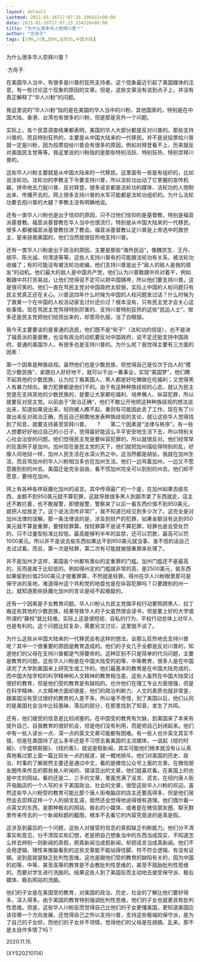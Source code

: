 ```yaml
---
layout: default
Lastmod: 2021-01-16T17:07:26.396432+00:00
date: 2021-01-16T17:07:23.334326+00:00
title: "为什么很多华人崇拜川普？"
author: "方舟子"
tags: [川粉,川普,加州,法轮功,中国大陆]
---
```


为什么很多华人崇拜川普？

·方舟子·

在美国华人当中，有很多是川普的狂热支持者。这个现象最近引起了美国媒体的注意，有一些讨论这个现象的原因的文章。但是，这些文章没有说到点子上，并没有真正解释了“华人川粉”的问题。

我这里说的“华人川粉”指的是在美国的华人当中的川粉，其他国家的，特别是在中国大陆、香港、台湾也有很多的川粉，但是那是另外一个问题。

实际上，各个民意调查结果都表明，美国的华人大部分都是反对川普的。那些支持川普的、而且特别狂热的，主要是从中国大陆来的一代移民。并不是说投票给川普就一定是川粉，因为投票投给川普会有很多的原因，例如对拜登看不上、历来就反对美国民主党等等。我这里说的川粉指的是那些特别活跃、特别狂热、特别崇拜川普的。

这些华人川粉主要就是从中国大陆来的一代移民。这里面有一些是有组织的，比如说法轮功。法轮功的李教主下令要支持川普，所以法轮功出动了它掌握的宣传机器，拼命地去力挺川普、反对拜登。很多谣言都是法轮功的媒体、法轮功的人炮制出来、传播开去的。网上很多支持川普的水军可能都是法轮功组织的。为什么法轮功要去抱川普的大腿？李教主没有明确地说。

还有一类华人川粉也是出于信仰的原因，只不过他们信仰的是基督教，特别是福音派基督教。福音派基督教在华人当中也很流行，特别是从中国大陆来的一代移民，很多人都被福音派基督教拉进了教会。福音派基督教认定川普是上帝选中的救世主，是来拯救美国的，他们当然就很狂热地支持川普。

还有一类华人川粉是出于政治的原因，主要是那些“海外民运”，像魏京生、王丹、胡平、陈光诚、何清涟等等，这些人支持川普有的可能跟法轮功有关系，被法轮功收编了；有的可能没有被法轮功收编，他们支持川普是出于“敌人的敌人是我的朋友”的动机。他们最大的敌人是中国共产党，他们认为川普敢跟中共对着干，例如敢跟中共打贸易战，让他们觉得说不定可以把中国搞垮，所以他们要支持川普。这是很可笑的。他们一直在骂民主党对中国政府太软弱，实际上中国的人权问题只有民主党真正还在关心。川普这四年什么时候为中国的人权问题发过话？什么时候为了救某一个在中国的人权活动家去讨价还价过？根本没有，只有民主党才会关心这些事情。现在骂民主党骂得特别厉害的、支持川普特别狂热的这些“民运人士”，很多还是民主党把他们给捞出来的，却恩将仇报，当了白眼狼。

我今天主要要谈的是普通的选民，他们既不是“轮子”（法轮功的信徒），也不是进了福音派的基督教，也没有政治的动机要反对中国政府，说不定还挺支持中国政府。普通的美国华人，有很多也是支持川普的。为什么呢？我觉得主要有三方面的因素：

第一个因素是种族歧视。虽然他们也是少数民族，但觉得自己是仅次于白人的“模范少数民族”，紧跟白人好好地干，就可以干出一番事业，实现“美国梦”。他们瞧不起其他的少数民族，认为拉丁裔美国人、黑人都是好吃懒做在吃福利；又觉得黑人有暴力倾向，暴力犯罪都是他们干的。由于有这种种族歧视的心态，就认为民主党是在支持其他的少数民族的，是要让大家都吃福利、培养懒人、纵容犯罪，所以就要反对民主党。以前由于“政治正确”，他们不敢公开地把这种种族歧视的想法说出来，知道如果说出来，轻则被人瞧不起，重则有可能因此丢了工作。现在有了川普出来反对政治正确，而且自己频繁地发表种族歧视的言论，就让这些华人觉得找到了知音，就要支持甚至崇拜川普。　　?　　第二个因素是“法律与秩序”。有一些人想要好好地过自己的小日子，觉得最好能这么平平安安地生活下去，所以特别关心社会治安的问题。他们觉得民主党是要纵容犯罪的，所以就很反对。他们经常举的反面例子是加州。加州现在是民主党的天下，他们就把加州描绘得特别的乱，好像人间地狱一样，加州人民生活在水深火热之中。这当然都是胡扯。我就在加州生活，而且骂加州的华人川粉相当多也在加州生活。他们一边骂着加州，一边又不愿意搬到别的州去。美国迁徙完全自由，看不惯加州完全可以到别的州去，他们却不愿意，要待在加州。

网上有各种各样妖魔化加州的谣言。其中传得最广的一个是，在加州如果去偷东西，金额不到950美元就不算犯罪，这就导致很多黑人到超市拿了东西就走，店主还不敢拦着，也不敢报警，即使报警，警察来了以后一看东西价值不到950美元，就把人给放走了。这个说法流传非常广，我不知道已经见到多少次了。这完全是对加州法律的误解。那一条法律说的是，涉及到财产的犯罪，如果金额没有达到950美元就不算是重罪，要按轻罪算。按轻罪算不是说不算犯罪，轻罪也是会受处罚的，只不过量型标准比较低，最高能够判半年的监禁，还可以罚款，最高可以罚1000美元。所以并不是说去偷东西如果达不到950美元就没事，谁不信的话自己去试试看。而且，第一次是轻罪，第二次有可能就被按重罪来处理了。

并不是加州才这样，美国各个州都有类似的定重罪的门槛。加州门槛还不是最高的，反而是属于比较低的。例如得州定的门槛就非常的高，是2500美元，偷东西如果偷到价值2500美元才按重罪算，不然就是轻罪。得州在华人川粉眼里那可是保守派的圣地，难道得州这个共和党的地盘也是在纵容犯罪吗？只要跟别的州一比，就知道那些妖魔化加州的言论是经不起推敲的。

还有一个因素是子女教育问题。华人川粉认为民主党搞平权行动要照顾黑人、拉丁裔这些其他的少数民族，结果导致华人的子女虽然很会读书，但是要上好的大学或所谓的“藤校”就比较难。实际上这是很短视、自私的行为，平权行动总体上对华人也是有利的。这个问题比较复杂，需要另文讨论，这里就不谈了。

为什么这些从中国大陆来的一代移民会有这样的想法，会那么狂热地去支持川普呢？其中一个很重要的原因是教育造成的。他们的子女几乎全都是反对川普的，知道他们的父母在支持川普都是气得要命的。这种区别不只是简单的代沟问题，主要是教育的问题。这些华人川粉是在中国大陆受的初等、中等教育，很多人是在中国读完了大学到美国来上研究生或工作的。他们最基本的教育是在中国大陆完成的，而中国大陆学校的科学精神和人文精神的教育相当差。这些人虽然在中国大陆受过很好的教育，但是他们受的教育是有缺陷的。也许他们在理工专业方面很强，但是在科学精神、人文精神方面却很差，他们的政治判断力、人文的素质也就非常差，跟美国没有受过很好的教育的人差不多。所以毫不奇怪，到了美国以后，他们认同的是美国社会当中比较愚昧、落后的部分，在那里找到了知音，发生了共鸣。

还有，他们接受的信息是比较闭塞的。在中国受的教育有欠缺，到美国来了本来有提升自己、自我教育的很好机会，但是他们没有利用，而是把自己封闭起来。他们中有一些人读长一点、深一点的英文文章可能都有困难。有一些人也许英文其实不错，但是在美国待了这么多年还是不习惯去看美国的主流媒体，一说起《纽约时报》、《华盛顿邮报》、《纽约客》，就说是假新闻，其实可能他们根本就没有认认真真地看过那上面一篇比较长一点的报道，就一概地排斥。他们对美国的历史、政治、时事的了解居然主要还是通过中文，看的是微信公众号上面的文章。在微信朋友圈传来传去的那些耸人听闻的、错误百出的文章，他们就喜欢看。在美国上的也是中文的网站，看的还是二、三手的文章，里面充满了谣言、谎言。在纽约唐人街开电脑店的一个人写的关于美国政治、社会的文章，很受这些华人川粉的欢迎。虽然这些华人川粉受的教育可能比那个唐人街电脑店的店主还要高得多，但是他们居然会去崇拜这样一个人的胡言乱语，居然还会觉得他说得很有道理。他们偶尔看一点英文的东西，是那种极右的网站、极右的小媒体，或者是在微信朋友圈、聊天群里传来传去的一个新闻标题的截图，根本不去看它的内容究竟说的是真是假。

这涉及到最后的一个问题，这些人对接受的信息的真假缺乏判断能力。他们分不清事实和意见，分不清现实和幻想，老是把自己想象当中的东西当成现实，不知道怎么样去辨别一则新闻的真假，把真新闻当成假新闻，却把谣言当成真新闻。他们不会用逻辑、理性来推敲看到的这些文章能不能站得住脚、符不符合逻辑、有没有证据。说到底就是缺乏批判性思维。这也是跟他们受的教育的缺陷有关的，因为中国的初等、中等、甚至高等的教育是不会教批判性思维的，甚至不鼓励批判性思维的，而要对学生进行洗脑的。结果这些人到了美国反而主动地去接受保守派、极右媒体、极右网站的洗脑。

他们的子女是在美国受的教育，对美国的政治、历史、社会的了解比他们要好得多，深入得多。由于美国的教育特别强调批判性思维，他们的子女也就更具有批判性思维。但是，这些华人川粉反而觉得自己比他们的子女更懂美国，更知道美国应该往哪一个方向发展，还觉得自己之所以支持川普，支持这些极端的保守派，是为了自己的子女好。而他们的子女并不领情，觉得他们的父母是在胡搞、乱来。那不是太自作多情了吗？

2020.11.15.

(XYS20210114)

